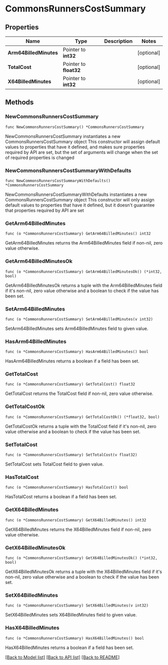 # CommonsRunnersCostSummary

## Properties

Name | Type | Description | Notes
------------ | ------------- | ------------- | -------------
**Arm64BilledMinutes** | Pointer to **int32** |  | [optional] 
**TotalCost** | Pointer to **float32** |  | [optional] 
**X64BilledMinutes** | Pointer to **int32** |  | [optional] 

## Methods

### NewCommonsRunnersCostSummary

`func NewCommonsRunnersCostSummary() *CommonsRunnersCostSummary`

NewCommonsRunnersCostSummary instantiates a new CommonsRunnersCostSummary object
This constructor will assign default values to properties that have it defined,
and makes sure properties required by API are set, but the set of arguments
will change when the set of required properties is changed

### NewCommonsRunnersCostSummaryWithDefaults

`func NewCommonsRunnersCostSummaryWithDefaults() *CommonsRunnersCostSummary`

NewCommonsRunnersCostSummaryWithDefaults instantiates a new CommonsRunnersCostSummary object
This constructor will only assign default values to properties that have it defined,
but it doesn't guarantee that properties required by API are set

### GetArm64BilledMinutes

`func (o *CommonsRunnersCostSummary) GetArm64BilledMinutes() int32`

GetArm64BilledMinutes returns the Arm64BilledMinutes field if non-nil, zero value otherwise.

### GetArm64BilledMinutesOk

`func (o *CommonsRunnersCostSummary) GetArm64BilledMinutesOk() (*int32, bool)`

GetArm64BilledMinutesOk returns a tuple with the Arm64BilledMinutes field if it's non-nil, zero value otherwise
and a boolean to check if the value has been set.

### SetArm64BilledMinutes

`func (o *CommonsRunnersCostSummary) SetArm64BilledMinutes(v int32)`

SetArm64BilledMinutes sets Arm64BilledMinutes field to given value.

### HasArm64BilledMinutes

`func (o *CommonsRunnersCostSummary) HasArm64BilledMinutes() bool`

HasArm64BilledMinutes returns a boolean if a field has been set.

### GetTotalCost

`func (o *CommonsRunnersCostSummary) GetTotalCost() float32`

GetTotalCost returns the TotalCost field if non-nil, zero value otherwise.

### GetTotalCostOk

`func (o *CommonsRunnersCostSummary) GetTotalCostOk() (*float32, bool)`

GetTotalCostOk returns a tuple with the TotalCost field if it's non-nil, zero value otherwise
and a boolean to check if the value has been set.

### SetTotalCost

`func (o *CommonsRunnersCostSummary) SetTotalCost(v float32)`

SetTotalCost sets TotalCost field to given value.

### HasTotalCost

`func (o *CommonsRunnersCostSummary) HasTotalCost() bool`

HasTotalCost returns a boolean if a field has been set.

### GetX64BilledMinutes

`func (o *CommonsRunnersCostSummary) GetX64BilledMinutes() int32`

GetX64BilledMinutes returns the X64BilledMinutes field if non-nil, zero value otherwise.

### GetX64BilledMinutesOk

`func (o *CommonsRunnersCostSummary) GetX64BilledMinutesOk() (*int32, bool)`

GetX64BilledMinutesOk returns a tuple with the X64BilledMinutes field if it's non-nil, zero value otherwise
and a boolean to check if the value has been set.

### SetX64BilledMinutes

`func (o *CommonsRunnersCostSummary) SetX64BilledMinutes(v int32)`

SetX64BilledMinutes sets X64BilledMinutes field to given value.

### HasX64BilledMinutes

`func (o *CommonsRunnersCostSummary) HasX64BilledMinutes() bool`

HasX64BilledMinutes returns a boolean if a field has been set.


[[Back to Model list]](../README.md#documentation-for-models) [[Back to API list]](../README.md#documentation-for-api-endpoints) [[Back to README]](../README.md)


